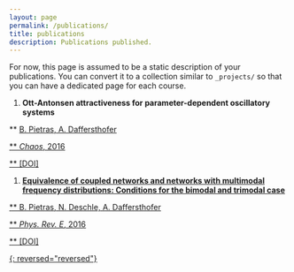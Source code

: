 ```yaml
---
layout: page
permalink: /publications/
title: publications
description: Publications published.
---
```


For now, this page is assumed to be a static description of your publications. You can convert it to a collection similar to `_projects/` so that you can have a dedicated page for each course.

1. **Ott-Antonsen attractiveness for parameter-dependent oscillatory systems**

** <u>B. Pietras<u>, A. Daffersthofer
  
** _Chaos_, 2016

** [[DOI](https://aip.scitation.org/doi/10.1063/1.4963371)]  

1. **Equivalence of coupled networks and networks with multimodal frequency distributions: Conditions for the bimodal and trimodal case**

** <u>B. Pietras<u>, N. Deschle, A. Daffersthofer

** _Phys. Rev. E_, 2016

** [[DOI](https://aip.scitation.org/doi/10.1063/1.4963371)] 

{: reversed="reversed"}
